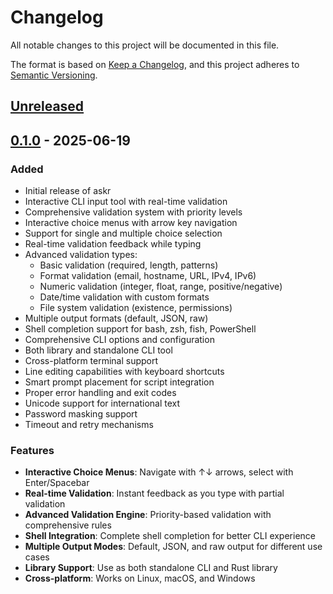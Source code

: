 # Changelog

All notable changes to this project will be documented in this file.

The format is based on [Keep a Changelog](https://keepachangelog.com/en/1.0.0/),
and this project adheres to [Semantic Versioning](https://semver.org/spec/v2.0.0.html).

## [Unreleased]

## [0.1.0] - 2025-06-19

### Added
- Initial release of askr
- Interactive CLI input tool with real-time validation
- Comprehensive validation system with priority levels
- Interactive choice menus with arrow key navigation
- Support for single and multiple choice selection
- Real-time validation feedback while typing
- Advanced validation types:
  - Basic validation (required, length, patterns)
  - Format validation (email, hostname, URL, IPv4, IPv6)
  - Numeric validation (integer, float, range, positive/negative)
  - Date/time validation with custom formats
  - File system validation (existence, permissions)
- Multiple output formats (default, JSON, raw)
- Shell completion support for bash, zsh, fish, PowerShell
- Comprehensive CLI options and configuration
- Both library and standalone CLI tool
- Cross-platform terminal support
- Line editing capabilities with keyboard shortcuts
- Smart prompt placement for script integration
- Proper error handling and exit codes
- Unicode support for international text
- Password masking support
- Timeout and retry mechanisms

### Features
- **Interactive Choice Menus**: Navigate with ↑↓ arrows, select with Enter/Spacebar
- **Real-time Validation**: Instant feedback as you type with partial validation
- **Advanced Validation Engine**: Priority-based validation with comprehensive rules
- **Shell Integration**: Complete shell completion for better CLI experience
- **Multiple Output Modes**: Default, JSON, and raw output for different use cases
- **Library Support**: Use as both standalone CLI and Rust library
- **Cross-platform**: Works on Linux, macOS, and Windows

[Unreleased]: https://github.com/gfranxman/askr/compare/v0.1.0...HEAD
[0.1.0]: https://github.com/gfranxman/askr/releases/tag/v0.1.0